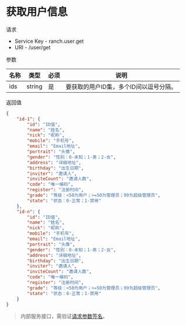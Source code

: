 # 获取用户信息

请求
- Service Key - ranch.user.get
- URI - /user/get

参数

|名称|类型|必须|说明|
|---|---|---|---|
|ids|string|是|要获取的用户ID集，多个ID间以逗号分隔。|

返回值
```json
{
    "id-1": {
        "id": "ID值",
        "name": "姓名",
        "nick": "昵称",
        "mobile": "手机号",
        "email": "Email地址",
        "portrait": "头像",
        "gender": "性别：0-未知；1-男；2-女",
        "address": "详细地址",
        "birthday": "出生日期",
        "inviter": "邀请人",
        "inviteCount": "邀请人数",
        "code": "唯一编码",
        "register": "注册时间",
        "grade": "等级：<50为用户；>=50为管理员；99为超级管理员",
        "state": "状态：0-正常；1-禁用"
    },
    "id-n": {
        "id": "ID值",
        "name": "姓名",
        "nick": "昵称",
        "mobile": "手机号",
        "email": "Email地址",
        "portrait": "头像",
        "gender": "性别：0-未知；1-男；2-女",
        "address": "详细地址",
        "birthday": "出生日期",
        "inviter": "邀请人",
        "inviteCount": "邀请人数",
        "code": "唯一编码",
        "register": "注册时间",
        "grade": "等级：<50为用户；>=50为管理员；99为超级管理员",
        "state": "状态：0-正常；1-禁用"
    }
}
```

> 内部服务接口，需验证[请求参数签名](https://github.com/heisedebaise/tephra/blob/master/tephra-ctrl/doc/sign.md)。
